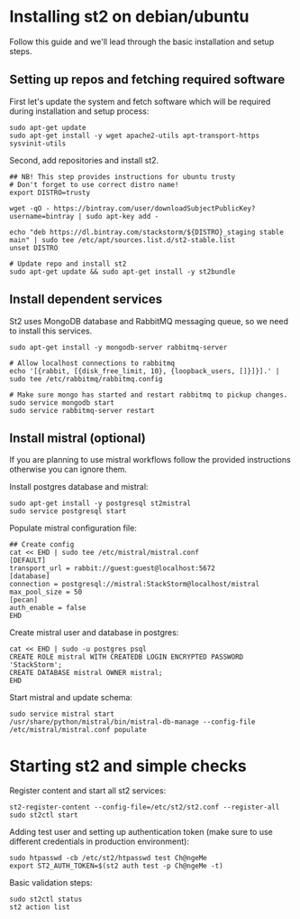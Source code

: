 # Installing st2 on debian/ubuntu

Follow this guide and we'll lead through the basic installation and setup steps.

## Setting up repos and fetching required software

First let's update the system and fetch software which will be required during installation and setup process:
```shell
sudo apt-get update
sudo apt-get install -y wget apache2-utils apt-transport-https sysvinit-utils
```

Second, add repositories and install st2.
```shell
## NB! This step provides instructions for ubuntu trusty
# Don't forget to use correct distro name!
export DISTRO=trusty

wget -qO - https://bintray.com/user/downloadSubjectPublicKey?username=bintray | sudo apt-key add -

echo "deb https://dl.bintray.com/stackstorm/${DISTRO}_staging stable main" | sudo tee /etc/apt/sources.list.d/st2-stable.list
unset DISTRO

# Update repo and install st2
sudo apt-get update && sudo apt-get install -y st2bundle
```

## Install dependent services

St2 uses MongoDB database and RabbitMQ messaging queue, so we need to install this services.
```
sudo apt-get install -y mongodb-server rabbitmq-server

# Allow localhost connections to rabbitmq
echo '[{rabbit, [{disk_free_limit, 10}, {loopback_users, []}]}].' | sudo tee /etc/rabbitmq/rabbitmq.config

# Make sure mongo has started and restart rabbitmq to pickup changes.
sudo service mongodb start
sudo service rabbitmq-server restart
```

## Install mistral (optional)

If you are planning to use mistral workflows follow the provided instructions otherwise you can ignore them.

Install postgres database and mistral:
```shell
sudo apt-get install -y postgresql st2mistral
sudo service postgresql start
```

Populate mistral configuration file:
```
## Create config
cat << EHD | sudo tee /etc/mistral/mistral.conf
[DEFAULT]
transport_url = rabbit://guest:guest@localhost:5672
[database]
connection = postgresql://mistral:StackStorm@localhost/mistral
max_pool_size = 50
[pecan]
auth_enable = false
EHD
```

Create mistral user and database in postgres:
```
cat << EHD | sudo -u postgres psql
CREATE ROLE mistral WITH CREATEDB LOGIN ENCRYPTED PASSWORD 'StackStorm';
CREATE DATABASE mistral OWNER mistral;
EHD
```

Start mistral and update schema:
```
sudo service mistral start
/usr/share/python/mistral/bin/mistral-db-manage --config-file /etc/mistral/mistral.conf populate
```

# Starting st2 and simple checks

Register content and start all st2 services:

```
st2-register-content --config-file=/etc/st2/st2.conf --register-all
sudo st2ctl start
```

Adding test user and setting up authentication token (make sure to use different credentials in production environment):
```
sudo htpasswd -cb /etc/st2/htpasswd test Ch@ngeMe
export ST2_AUTH_TOKEN=$(st2 auth test -p Ch@ngeMe -t)
```

Basic validation steps:
```
sudo st2ctl status
st2 action list
```
